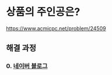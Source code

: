 # 상품의 주인공은?
https://www.acmicpc.net/problem/24509
## 해결 과정
### 0. [네이버 블로그](https://blog.naver.com/alsrua7222/222653172341)
